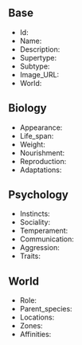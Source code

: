 ## Base
- <span class="text-field" data-tooltip="Text">Id</span>: 
- <span class="text-field" data-tooltip="Text">Name</span>: 
- <span class="text-field" data-tooltip="Text">Description</span>: 
- <span class="text-field" data-tooltip="Text">Supertype</span>: 
- <span class="text-field" data-tooltip="Text">Subtype</span>: 
- <span class="text-field" data-tooltip="Text">Image_URL</span>: 
- <span class="text-field" data-tooltip="Text">World</span>: 

## Biology
- <span class="text-field" data-tooltip="Text">Appearance</span>: 
- <span class="number-field" data-tooltip="Number, max: 0">Life_span</span>: 
- <span class="number-field" data-tooltip="Number, max: 0">Weight</span>: 
- <span class="multi-link-field" data-tooltip="Multi Species">Nourishment</span>: 
- <span class="multi-link-field" data-tooltip="Multi Construct">Reproduction</span>: 
- <span class="multi-link-field" data-tooltip="Multi Ability">Adaptations</span>: 

## Psychology
- <span class="text-field" data-tooltip="Text">Instincts</span>: 
- <span class="text-field" data-tooltip="Text">Sociality</span>: 
- <span class="text-field" data-tooltip="Text">Temperament</span>: 
- <span class="text-field" data-tooltip="Text">Communication</span>: 
- <span class="number-field" data-tooltip="Number, max: 100">Aggression</span>: 
- <span class="multi-link-field" data-tooltip="Multi Trait">Traits</span>: 

## World
- <span class="text-field" data-tooltip="Text">Role</span>: 
- <span class="link-field" data-tooltip="Single Species">Parent_species</span>: 
- <span class="multi-link-field" data-tooltip="Multi Location">Locations</span>: 
- <span class="multi-link-field" data-tooltip="Multi Zone">Zones</span>: 
- <span class="multi-link-field" data-tooltip="Multi Phenomenon">Affinities</span>: 


